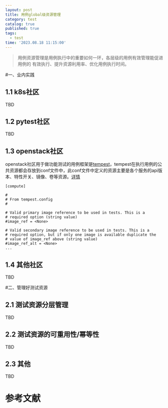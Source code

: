 ```yaml
---
layout: post
title: 用例global级资源管理
category: test
catalog: true
published: true
tags:
  - test
time: '2023.08.18 11:15:00'
---
```


> 用例资源管理是用例执行中的重要如何一环，各层级的用例有效管理能促进用例的
> 有效执行、提升资源利用率、优化用例执行时间。

#一、业内实践
## 1.1 k8s社区
TBD

## 1.2 pytest社区
TBD

## 1.3 openstack社区
openstack社区用于做功能测试的用例框架是[tempest](https://github.com/openstack/tempest)，tempest在执行用例的公共资源都会存放到conf文件中，此conf文件中定义的资源主要是各个服务的api版本、特性开关、镜像、卷等资源。[详情](https://docs.openstack.org/tempest/latest/_static/tempest.conf.sample)
```shell
[compute]

#
# From tempest.config
#

# Valid primary image reference to be used in tests. This is a
# required option (string value)
#image_ref = <None>

# Valid secondary image reference to be used in tests. This is a
# required option, but if only one image is available duplicate the
# value of image_ref above (string value)
#image_ref_alt = <None>
...
```

## 1.4 其他社区
TBD

#二、管理好测试资源
## 2.1 测试资源分层管理
TBD

## 2.2 测试资源的可重用性/幂等性 
TBD

## 2.3 其他
TBD

# 参考文献
